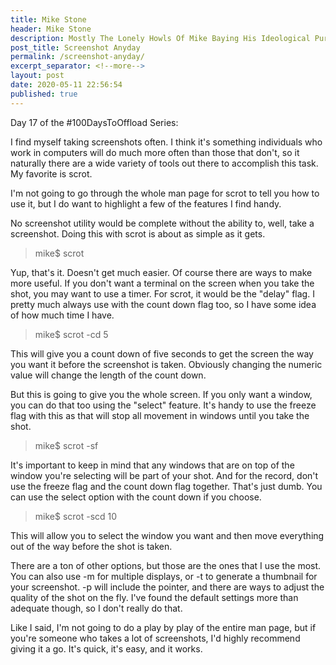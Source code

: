 ```yaml
---
title: Mike Stone
header: Mike Stone
description: Mostly The Lonely Howls Of Mike Baying His Ideological Purity At The Moon
post_title: Screenshot Anyday
permalink: /screenshot-anyday/
excerpt_separator: <!--more-->
layout: post
date: 2020-05-11 22:56:54
published: true
---
```


Day 17 of the #100DaysToOffload Series:

I find myself taking screenshots often. I think it's something individuals who work in computers will do much more often than those that don't, so it naturally there are a wide variety of tools out there to accomplish this task. My favorite is scrot.

<!--more-->

I'm not going to go through the whole man page for scrot to tell you how to use it, but I do want to highlight a few of the features I find handy.

No screenshot utility would be complete without the ability to, well, take a screenshot. Doing this with scrot is about as simple as it gets.

> mike$ scrot

Yup, that's it. Doesn't get much easier. Of course there are ways to make more useful. If you don't want a terminal on the screen when you take the shot, you may want to use a timer. For scrot, it would be the "delay" flag. I pretty much always use with the count down flag too, so I have some idea of how much time I have. 

> mike$ scrot -cd 5

This will give you a count down of five seconds to get the screen the way you want it before the screenshot is taken. Obviously changing the numeric value will change the length of the count down. 

But this is going to give you the whole screen. If you only want a window, you can do that too using the "select" feature. It's handy to use the freeze flag with this as that will stop all movement in windows until you take the shot.

> mike$ scrot -sf

It's important to keep in mind that any windows that are on top of the window you're selecting will be part of your shot. And for the record, don't use the freeze flag and the count down flag together. That's just dumb. You can use the select option with the count down if you choose.

> mike$ scrot -scd 10

This will allow you to select the window you want and then move everything out of the way before the shot is taken.

There are a ton of other options, but those are the ones that I use the most. You can also use -m for multiple displays, or -t to generate a thumbnail for your screenshot. -p will include the pointer, and there are ways to adjust the quality of the shot on the fly. I've found the default settings more than adequate though, so I don't really do that.

Like I said, I'm not going to do a play by play of the entire man page, but if you're someone who takes a lot of screenshots, I'd highly recommend giving it a go. It's quick, it's easy, and it works. 